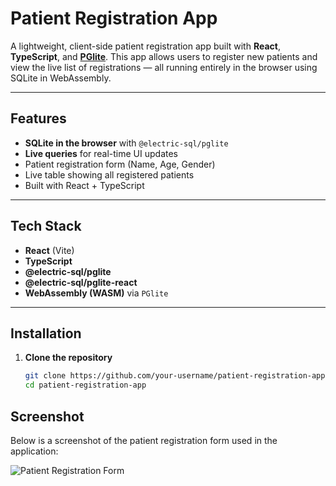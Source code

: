 # Patient Registration App

A lightweight, client-side patient registration app built with **React**, **TypeScript**, and **[PGlite](https://electric-sql.com/docs/usage/pglite)**. This app allows users to register new patients and view the live list of registrations — all running entirely in the browser using SQLite in WebAssembly.

---

##  Features

-  **SQLite in the browser** with `@electric-sql/pglite`
-  **Live queries** for real-time UI updates
-  Patient registration form (Name, Age, Gender)
-  Live table showing all registered patients
-  Built with React + TypeScript

---

##  Tech Stack

- **React** (Vite)
- **TypeScript**
- **@electric-sql/pglite**
- **@electric-sql/pglite-react**
- **WebAssembly (WASM)** via `PGlite`

---

##  Installation

1. **Clone the repository**
   ```bash
   git clone https://github.com/your-username/patient-registration-app.git
   cd patient-registration-app

##  Screenshot

Below is a screenshot of the patient registration form used in the application:

![Patient Registration Form](src/assets/image.png)